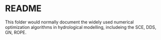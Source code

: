 # README #

This folder would normally document the widely used numerical optimization algorithms in hydrological modelling, includeing the SCE, DDS, GN, ROPE.